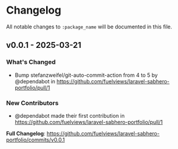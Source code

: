 # Changelog

All notable changes to `:package_name` will be documented in this file.

## v0.0.1 - 2025-03-21

### What's Changed

* Bump stefanzweifel/git-auto-commit-action from 4 to 5 by @dependabot in https://github.com/fuelviews/laravel-sabhero-portfolio/pull/1

### New Contributors

* @dependabot made their first contribution in https://github.com/fuelviews/laravel-sabhero-portfolio/pull/1

**Full Changelog**: https://github.com/fuelviews/laravel-sabhero-portfolio/commits/v0.0.1
